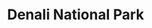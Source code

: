 ---
title: Denali National Park
url: /denali-national-park/
latitude: 63.746
longitude: -148.897
---